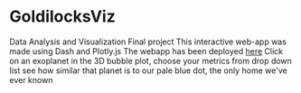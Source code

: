 # GoldilocksViz
Data Analysis and Visualization Final project
This interactive web-app was made using Dash and Plotly.js
The webapp has been deployed [here](https://my-planet-12.herokuapp.com/)
Click on an exoplanet in the 3D bubble plot, choose your metrics from drop down list see how similar that planet is to our pale blue dot, the only home we've ever known
